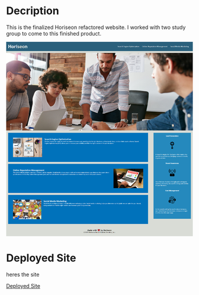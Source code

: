 # Decription
This is the finalized Horiseon refactored website. I worked with two study group to come to this finished product. 

![Portfolio  Site](./assets/images/deployed-site-screenshot.png)

# Deployed Site
heres the site

[Deployed Site](https://shrwnwilliams.github.io/horiseon-code-refactor/)
